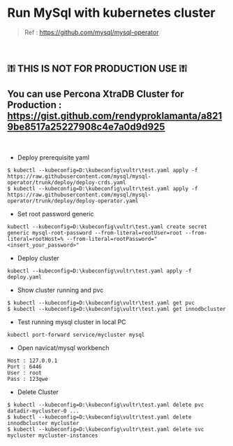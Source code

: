 # Run MySql with kubernetes cluster

> Ref : https://github.com/mysql/mysql-operator

<br>

## ❕❗❕ THIS IS NOT FOR PRODUCTION USE ❕❗❕ <br><br> You can use Percona XtraDB Cluster for Production : https://gist.github.com/rendyproklamanta/a8219be8517a25227908c4e7a0d9d925

<br>

- Deploy prerequisite yaml

```
$ kubectl --kubeconfig=D:\kubeconfig\vultr\test.yaml apply -f https://raw.githubusercontent.com/mysql/mysql-operator/trunk/deploy/deploy-crds.yaml
$ kubectl --kubeconfig=D:\kubeconfig\vultr\test.yaml apply -f https://raw.githubusercontent.com/mysql/mysql-operator/trunk/deploy/deploy-operator.yaml
```

- Set root password generic

```
kubectl --kubeconfig=D:\kubeconfig\vultr\test.yaml create secret generic mysql-root-password --from-literal=rootUser=root --from-literal=rootHost=% --from-literal=rootPassword="<insert_your_password>"
```

- Deploy cluster

```
kubectl --kubeconfig=D:\kubeconfig\vultr\test.yaml apply -f deploy.yaml
```

- Show cluster running and pvc

```
$ kubectl --kubeconfig=D:\kubeconfig\vultr\test.yaml get pvc
$ kubectl --kubeconfig=D:\kubeconfig\vultr\test.yaml get innodbcluster
```

- Test running mysql cluster in local PC

```
kubectl port-forward service/mycluster mysql
```

- Open navicat/mysql workbench

```
Host : 127.0.0.1
Port : 6446
User : root
Pass : 123qwe
```

- Delete Cluster

```
$ kubectl --kubeconfig=D:\kubeconfig\vultr\test.yaml delete pvc datadir-mycluster-0 ...
$ kubectl --kubeconfig=D:\kubeconfig\vultr\test.yaml delete innodbcluster mycluster
$ kubectl --kubeconfig=D:\kubeconfig\vultr\test.yaml delete svc mycluster mycluster-instances
```
